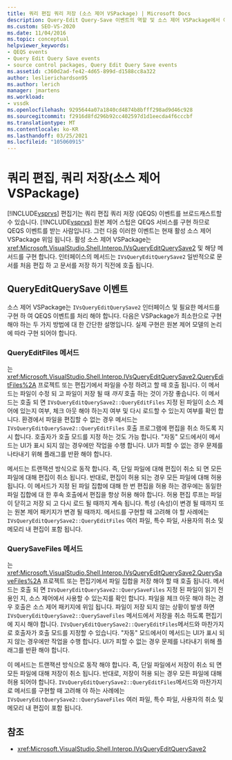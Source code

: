 ```yaml
---
title: 쿼리 편집 쿼리 저장 (소스 제어 VSPackage) | Microsoft Docs
description: Query-Edit Query-Save 이벤트의 역할 및 소스 제어 VSPackage에서 이벤트를 처리 하는 방법에 대해 알아봅니다.
ms.custom: SEO-VS-2020
ms.date: 11/04/2016
ms.topic: conceptual
helpviewer_keywords:
- QEQS events
- Query Edit Query Save events
- source control packages, Query Edit Query Save events
ms.assetid: c360d2ad-fe42-4d65-899d-d1588cc8a322
author: leslierichardson95
ms.author: lerich
manager: jmartens
ms.workload:
- vssdk
ms.openlocfilehash: 9295644a07a1840cd4874b8bfff298ad9d46c928
ms.sourcegitcommit: f2916d8fd296b92cc402597d1d1eecda4f6cccbf
ms.translationtype: MT
ms.contentlocale: ko-KR
ms.lasthandoff: 03/25/2021
ms.locfileid: "105060915"
---
```

# <a name="query-edit-query-save-source-control-vspackage"></a>쿼리 편집, 쿼리 저장(소스 제어 VSPackage)
[!INCLUDE[vsprvs](../../code-quality/includes/vsprvs_md.md)] 편집기는 쿼리 편집 쿼리 저장 (QEQS) 이벤트를 브로드캐스트할 수 있습니다. [!INCLUDE[vsprvs](../../code-quality/includes/vsprvs_md.md)] 원본 제어 스텁은 QEQS 서비스를 구현 하므로 QEQS 이벤트를 받는 사람입니다. 그런 다음 이러한 이벤트는 현재 활성 소스 제어 VSPackage 위임 됩니다. 활성 소스 제어 VSPackage는 <xref:Microsoft.VisualStudio.Shell.Interop.IVsQueryEditQuerySave2> 및 해당 메서드를 구현 합니다. 인터페이스의 메서드는 `IVsQueryEditQuerySave2` 일반적으로 문서를 처음 편집 하 고 문서를 저장 하기 직전에 호출 됩니다.

## <a name="queryeditquerysave-events"></a>QueryEditQuerySave 이벤트
 소스 제어 VSPackage는 `IVsQueryEditQuerySave2` 인터페이스 및 필요한 메서드를 구현 하 여 QEQS 이벤트를 처리 해야 합니다. 다음은 VSPackage가 최소한으로 구현 해야 하는 두 가지 방법에 대 한 간단한 설명입니다. 실제 구현은 원본 제어 모델의 논리에 따라 구현 되어야 합니다.

### <a name="queryeditfiles-method"></a>QueryEditFiles 메서드
 는 <xref:Microsoft.VisualStudio.Shell.Interop.IVsQueryEditQuerySave2.QueryEditFiles%2A> 프로젝트 또는 편집기에서 파일을 수정 하려고 할 때 호출 됩니다. 이 메서드는 파일이 수정 되 고 파일이 저장 될 때 *까지* 호출 하는 것이 가장 좋습니다. 이 메서드는 호출 되 면 `IVsQueryEditQuerySave2::QueryEditFiles` 지정 된 파일이 소스 제어에 있는지 여부, 체크 아웃 해야 하는지 여부 및 다시 로드할 수 있는지 여부를 확인 합니다. 환경에서 파일을 편집할 수 없는 경우 메서드는 `IVsQueryEditQuerySave2::QueryEditFiles` 호출 프로그램에 편집을 취소 하도록 지시 합니다. 호출자가 호출 모드를 지정 하는 것도 가능 합니다. "자동" 모드에서이 메서드는 UI가 표시 되지 않는 경우에만 작업을 수행 합니다. UI가 피할 수 없는 경우 문제를 나타내기 위해 플래그를 반환 해야 합니다.

 메서드는 트랜잭션 방식으로 동작 합니다. 즉, 단일 파일에 대해 편집이 취소 되 면 모든 파일에 대해 편집이 취소 됩니다. 반대로, 편집이 허용 되는 경우 모든 파일에 대해 허용 됩니다. 이 메서드가 지정 된 파일 집합에 대해 한 번 편집을 허용 하는 경우에는 동일한 파일 집합에 대 한 후속 호출에서 편집을 항상 허용 해야 합니다. 허용 편집 루프는 파일이 닫히고 저장 되 고 다시 로드 될 때까지 계속 됩니다. 특성 (속성)이 변경 될 때까지 또는 원본 제어 패키지가 변경 될 때까지. 메서드를 구현할 때 고려해 야 할 사례에는 `IVsQueryEditQuerySave2::QueryEditFiles` 여러 파일, 특수 파일, 사용자의 취소 및 메모리 내 편집이 포함 됩니다.

### <a name="querysavefiles-method"></a>QuerySaveFiles 메서드
 는 <xref:Microsoft.VisualStudio.Shell.Interop.IVsQueryEditQuerySave2.QuerySaveFiles%2A> 프로젝트 또는 편집기에서 파일 집합을 저장 해야 할 때 호출 됩니다. 메서드는 호출 되 면 `IVsQueryEditQuerySave2::QuerySaveFiles` 지정 된 파일이 읽기 전용인 지, 소스 제어에서 사용할 수 있는지를 확인 합니다. 파일을 체크 아웃 해야 하는 경우 호출은 소스 제어 패키지에 위임 됩니다. 파일이 저장 되지 않는 상황이 발생 하면 `IVsQueryEditQuerySave2::QuerySaveFiles` 메서드에서 저장을 취소 하도록 편집기에 지시 해야 합니다. `IVsQueryEditQuerySave2::QueryEditFiles`메서드와 마찬가지로 호출자가 호출 모드를 지정할 수 있습니다. "자동" 모드에서이 메서드는 UI가 표시 되지 않는 경우에만 작업을 수행 합니다. UI가 피할 수 없는 경우 문제를 나타내기 위해 플래그를 반환 해야 합니다.

 이 메서드는 트랜잭션 방식으로 동작 해야 합니다. 즉, 단일 파일에서 저장이 취소 되 면 모든 파일에 대해 저장이 취소 됩니다. 반대로, 저장이 허용 되는 경우 모든 파일에 대해 허용 되어야 합니다. `IVsQueryEditQuerySave2::QueryEditFiles`메서드와 마찬가지로 메서드를 구현할 때 고려해 야 하는 사례에는 `IVsQueryEditQuerySave2::QuerySaveFiles` 여러 파일, 특수 파일, 사용자의 취소 및 메모리 내 편집이 포함 됩니다.

## <a name="see-also"></a>참조
- <xref:Microsoft.VisualStudio.Shell.Interop.IVsQueryEditQuerySave2>
